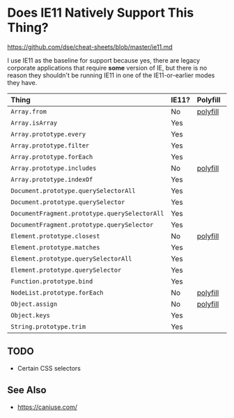 # Does IE11 Natively Support This Thing?

https://github.com/dse/cheat-sheets/blob/master/ie11.md

I use IE11 as the baseline for support because yes, there are legacy
corporate applications that require **some** version of IE, but there
is no reason they shouldn't be running IE11 in one of the
IE11-or-earlier modes they have.

| Thing                                         | IE11? | Polyfill                                     | MDN                                                                                                    |
|:----------------------------------------------|:------|:---------------------------------------------|:-------------------------------------------------------------------------------------------------------|
| `Array.from`                                  | No    | [polyfill](js/Array.from.js)                 | [MDN](https://developer.mozilla.org/en-US/docs/Web/JavaScript/Reference/Global_Objects/Array/from)     |
| `Array.isArray`                               | Yes   |                                              | [MDN](https://developer.mozilla.org/en-US/docs/Web/JavaScript/Reference/Global_Objects/Array/isArray)  |
| `Array.prototype.every`                       | Yes   |                                              | [MDN](https://developer.mozilla.org/en-US/docs/Web/JavaScript/Reference/Global_Objects/Array/every)    |
| `Array.prototype.filter`                      | Yes   |                                              | [MDN](https://developer.mozilla.org/en-US/docs/Web/JavaScript/Reference/Global_Objects/Array/filter)   |
| `Array.prototype.forEach`                     | Yes   |                                              | [MDN](https://developer.mozilla.org/en-US/docs/Web/JavaScript/Reference/Global_Objects/Array/forEach)  |
| `Array.prototype.includes`                    | No    | [polyfill](js/Array.prototype.includes.js)   | [MDN](https://developer.mozilla.org/en-US/docs/Web/JavaScript/Reference/Global_Objects/Array/includes) |
| `Array.prototype.indexOf`                     | Yes   |                                              | [MDN](https://developer.mozilla.org/en-US/docs/Web/JavaScript/Reference/Global_Objects/Array/indexOf)  |
| `Document.prototype.querySelectorAll`         | Yes   |                                              | [MDN](https://developer.mozilla.org/en-US/docs/Web/API/Document/querySelectorAll)                      |
| `Document.prototype.querySelector`            | Yes   |                                              | [MDN](https://developer.mozilla.org/en-US/docs/Web/API/Document/querySelector)                         |
| `DocumentFragment.prototype.querySelectorAll` | Yes   |                                              | [MDN](https://developer.mozilla.org/en-US/docs/Web/API/DocumentFragment/querySelectorAll)              |
| `DocumentFragment.prototype.querySelector`    | Yes   |                                              | [MDN](https://developer.mozilla.org/en-US/docs/Web/API/DocumentFragment/querySelector)                 |
| `Element.prototype.closest`                   | No    | [polyfill](js/Element.prototype.closest.js)  | [MDN](https://developer.mozilla.org/en-US/docs/Web/API/Element/closest)                                |
| `Element.prototype.matches`                   | Yes   |                                              | [MDN](https://developer.mozilla.org/en-US/docs/Web/API/Element/matches)                                |
| `Element.prototype.querySelectorAll`          | Yes   |                                              | [MDN](https://developer.mozilla.org/en-US/docs/Web/API/Element/querySelectorAll)                       |
| `Element.prototype.querySelector`             | Yes   |                                              | [MDN](https://developer.mozilla.org/en-US/docs/Web/API/Element/querySelector)                          |
| `Function.prototype.bind`                     | Yes   |                                              | [MDN](https://developer.mozilla.org/en-US/docs/Web/JavaScript/Reference/Global_Objects/Function/bind)  |
| `NodeList.prototype.forEach`                  | No    | [polyfill](js/NodeList.prototype.forEach.js) | [MDN](https://developer.mozilla.org/en-US/docs/Web/API/NodeList/forEach)                               |
| `Object.assign`                               | No    | [polyfill](js/Object.assign.js)              | [MDN](https://developer.mozilla.org/en-US/docs/Web/JavaScript/Reference/Global_Objects/Object/assign)  |
| `Object.keys`                                 | Yes   |                                              | [MDN](https://developer.mozilla.org/en-US/docs/Web/JavaScript/Reference/Global_Objects/Object/keys)    |
| `String.prototype.trim`                       | Yes   |                                              | [MDN](https://developer.mozilla.org/en-US/docs/Web/JavaScript/Reference/Global_Objects/String/Trim)    |

## TODO

-   Certain CSS selectors

## See Also

-   https://caniuse.com/
